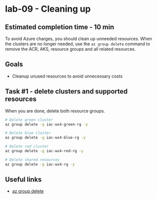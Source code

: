 # lab-09 - Cleaning up

## Estimated completion time - 10 min

To avoid Azure charges, you should clean up unneeded resources. When the clusters are no longer needed, use the `az group delete` command to remove the ACR, AKS, resource groups and all related resources.

## Goals

* Cleanup unused resources to avoid unnecessary costs

## Task #1 - delete clusters and supported resources

When you are done, delete both resource groups.

```bash
# Delete green cluster
az group delete -g iac-ws4-green-rg -y

# Delete blue cluster
az group delete -g iac-ws4-blue-rg -y

# Delete red cluster
az group delete -g iac-ws4-red-rg -y

# Delete shared resources
az group delete -g iac-ws4-rg -y
```

## Useful links

* [az group delete](https://docs.microsoft.com/en-us/cli/azure/group?view=azure-cli-latest&WT.mc_id=AZ-MVP-5003837#az_group_delete)